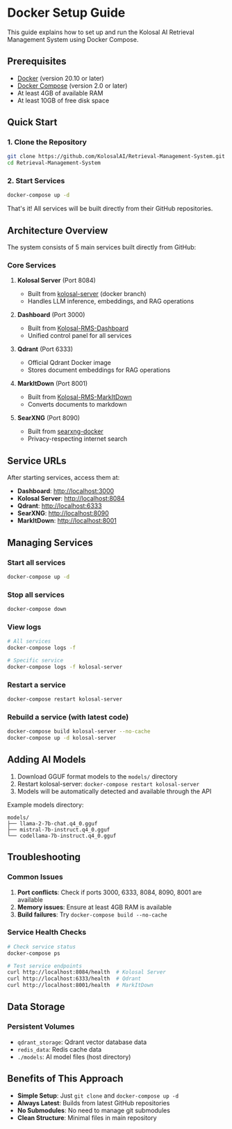 # Docker Setup Guide

This guide explains how to set up and run the Kolosal AI Retrieval Management System using Docker Compose.

## Prerequisites

- [Docker](https://docs.docker.com/get-docker/) (version 20.10 or later)
- [Docker Compose](https://docs.docker.com/compose/install/) (version 2.0 or later)
- At least 4GB of available RAM
- At least 10GB of free disk space

## Quick Start

### 1. Clone the Repository

```bash
git clone https://github.com/KolosalAI/Retrieval-Management-System.git
cd Retrieval-Management-System
```

### 2. Start Services

```bash
docker-compose up -d
```

That's it! All services will be built directly from their GitHub repositories.

## Architecture Overview

The system consists of 5 main services built directly from GitHub:

### Core Services

1. **Kolosal Server** (Port 8084)
   - Built from [kolosal-server](https://github.com/KolosalAI/kolosal-server) (docker branch)
   - Handles LLM inference, embeddings, and RAG operations

2. **Dashboard** (Port 3000)
   - Built from [Kolosal-RMS-Dashboard](https://github.com/KolosalAI/Kolosal-RMS-Dashboard)
   - Unified control panel for all services

3. **Qdrant** (Port 6333)
   - Official Qdrant Docker image
   - Stores document embeddings for RAG operations

4. **MarkItDown** (Port 8001)
   - Built from [Kolosal-RMS-MarkItDown](https://github.com/KolosalAI/Kolosal-RMS-MarkItDown)
   - Converts documents to markdown

5. **SearXNG** (Port 8090)
   - Built from [searxng-docker](https://github.com/searxng/searxng-docker)
   - Privacy-respecting internet search

## Service URLs

After starting services, access them at:

- **Dashboard**: <http://localhost:3000>
- **Kolosal Server**: <http://localhost:8084>
- **Qdrant**: <http://localhost:6333>
- **SearXNG**: <http://localhost:8090>
- **MarkItDown**: <http://localhost:8001>

## Managing Services

### Start all services
```bash
docker-compose up -d
```

### Stop all services
```bash
docker-compose down
```

### View logs
```bash
# All services
docker-compose logs -f

# Specific service
docker-compose logs -f kolosal-server
```

### Restart a service
```bash
docker-compose restart kolosal-server
```

### Rebuild a service (with latest code)
```bash
docker-compose build kolosal-server --no-cache
docker-compose up -d kolosal-server
```

## Adding AI Models

1. Download GGUF format models to the `models/` directory
2. Restart kolosal-server: `docker-compose restart kolosal-server`
3. Models will be automatically detected and available through the API

Example models directory:
```
models/
├── llama-2-7b-chat.q4_0.gguf
├── mistral-7b-instruct.q4_0.gguf
└── codellama-7b-instruct.q4_0.gguf
```

## Troubleshooting

### Common Issues

1. **Port conflicts**: Check if ports 3000, 6333, 8084, 8090, 8001 are available
2. **Memory issues**: Ensure at least 4GB RAM is available
3. **Build failures**: Try `docker-compose build --no-cache`

### Service Health Checks
```bash
# Check service status
docker-compose ps

# Test service endpoints
curl http://localhost:8084/health  # Kolosal Server
curl http://localhost:6333/health  # Qdrant
curl http://localhost:8001/health  # MarkItDown
```

## Data Storage

### Persistent Volumes
- `qdrant_storage`: Qdrant vector database data
- `redis_data`: Redis cache data
- `./models`: AI model files (host directory)

## Benefits of This Approach

- **Simple Setup**: Just `git clone` and `docker-compose up -d`
- **Always Latest**: Builds from latest GitHub repositories
- **No Submodules**: No need to manage git submodules
- **Clean Structure**: Minimal files in main repository
